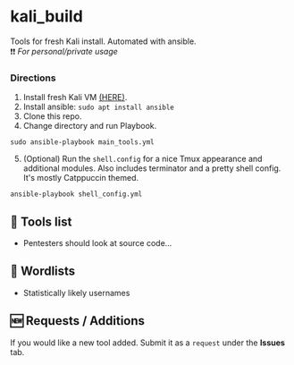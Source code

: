 # kali_build
Tools for fresh Kali install. Automated with ansible.   
❗❗ *For personal/private usage* 

### Directions  
1. Install fresh Kali VM [(HERE)](https://www.kali.org/get-kali/#kali-platforms).
2. Install ansible: `sudo apt install ansible`
3. Clone this repo.
4. Change directory and run Playbook.
```
sudo ansible-playbook main_tools.yml
```

5. (Optional) Run the `shell.config` for a nice Tmux appearance and additional modules. Also includes terminator and a pretty shell config. It's mostly Catppuccin themed.   
```
ansible-playbook shell_config.yml
```

## 🔨 Tools list
- Pentesters should look at source code...

## 📑 Wordlists
- Statistically likely usernames

## 🆕 Requests / Additions  
If you would like a new tool added. Submit it as a `request` under the **Issues** tab. 

